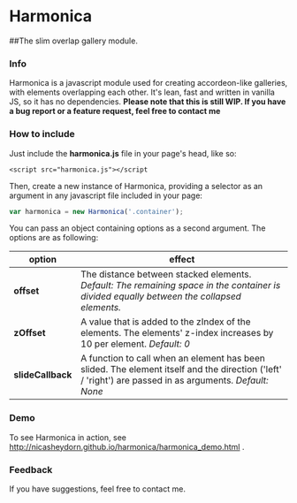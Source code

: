 # Harmonica

##The slim overlap gallery module.

### Info

Harmonica is a javascript module used for creating accordeon-like galleries, with elements overlapping each other. It's lean, fast and written in vanilla JS, so it has no dependencies.
**Please note that this is still WIP. If you have a bug report or a feature request, feel free to contact me**

### How to include

Just include the **harmonica.js** file in your page's head, like so:

`<script src="harmonica.js"></script`

Then, create a new instance of Harmonica, providing a selector as an argument in any javascript file included in your page:

```javascript
var harmonica = new Harmonica('.container');
```

You can pass an object containing options as a second argument. The options are as following:


| option        | effect           |
| ------------- |-------------|
| **offset**      | The distance between stacked elements. *Default: The remaining space in the container is divided equally between the collapsed elements.* |
| **zOffset**      | A value that is added to the zIndex of the elements. The elements' z-index increases by 10 per element.  *Default: 0* |
| **slideCallback** | A function to call when an element has been slided. The element itself and the direction ('left' / 'right') are passed in as arguments. *Default: None*      |

### Demo

To see Harmonica in action, see http://nicasheydorn.github.io/harmonica/harmonica_demo.html .

### Feedback

If you have suggestions, feel free to contact me.
